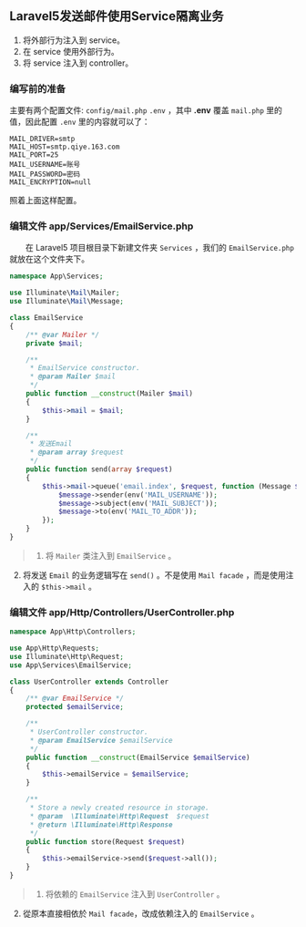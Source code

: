 ## Laravel5发送邮件使用Service隔离业务

1. 将外部行为注入到 service。
2. 在 service 使用外部行为。
3. 将 service 注入到 controller。

### 编写前的准备
主要有两个配置文件:
`config/mail.php` `.env` ，其中 **.env** 覆盖 `mail.php` 里的值，因此配置 `.env` 里的内容就可以了：

~~~
MAIL_DRIVER=smtp
MAIL_HOST=smtp.qiye.163.com
MAIL_PORT=25
MAIL_USERNAME=账号
MAIL_PASSWORD=密码
MAIL_ENCRYPTION=null
~~~

照着上面这样配置。


### 编辑文件 **app/Services/EmailService.php**
　　在 Laravel5 项目根目录下新建文件夹 `Services` ，我们的 `EmailService.php` 就放在这个文件夹下。
```php
namespace App\Services;

use Illuminate\Mail\Mailer;
use Illuminate\Mail\Message;

class EmailService
{
    /** @var Mailer */
    private $mail;

    /**
     * EmailService constructor.
     * @param Mailer $mail
     */
    public function __construct(Mailer $mail)
    {
        $this->mail = $mail;
    }

    /**
     * 发送Email
     * @param array $request
     */
    public function send(array $request)
    {
        $this->mail->queue('email.index', $request, function (Message $message) {
            $message->sender(env('MAIL_USERNAME'));
            $message->subject(env('MAIL_SUBJECT'));
            $message->to(env('MAIL_TO_ADDR'));
        });
    }
}
```
> 1. 将 `Mailer` 类注入到 `EmailService` 。
2. 将发送  `Email` 的业务逻辑写在 `send()` 。不是使用 `Mail facade` ，而是使用注入的 `$this->mail` 。

### 编辑文件 **app/Http/Controllers/UserController.php**
```php
namespace App\Http\Controllers;

use App\Http\Requests;
use Illuminate\Http\Request;
use App\Services\EmailService;

class UserController extends Controller
{
    /** @var EmailService */
    protected $emailService;

    /**
     * UserController constructor.
     * @param EmailService $emailService
     */
    public function __construct(EmailService $emailService)
    {
        $this->emailService = $emailService;
    }

    /**
     * Store a newly created resource in storage.
     * @param  \Illuminate\Http\Request  $request
     * @return \Illuminate\Http\Response
     */
    public function store(Request $request)
    {
        $this->emailService->send($request->all());
    }
}
```
> 1. 将依赖的 `EmailService` 注入到 `UserController` 。
2. 從原本直接相依於 `Mail facade`，改成依赖注入的 `EmailService` 。














